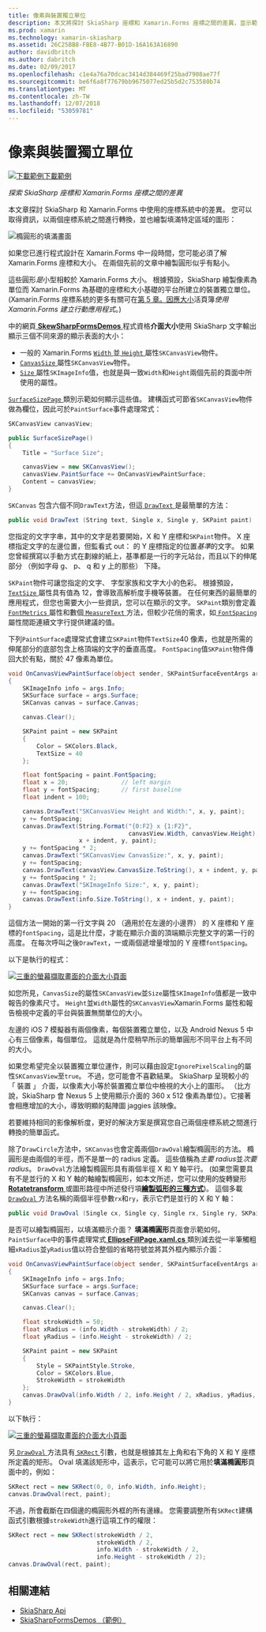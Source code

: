 ```yaml
---
title: 像素與裝置獨立單位
description: 本文將探討 SkiaSharp 座標和 Xamarin.Forms 座標之間的差異，並示範此範例程式碼。
ms.prod: xamarin
ms.technology: xamarin-skiasharp
ms.assetid: 26C25BB8-FBE8-4B77-B01D-16A163A16890
author: davidbritch
ms.author: dabritch
ms.date: 02/09/2017
ms.openlocfilehash: c1e4a76a70dcac3414d384469f25bad7908ae77f
ms.sourcegitcommit: be6f6a8f77679bb9675077ed25b5d2c753580b74
ms.translationtype: MT
ms.contentlocale: zh-TW
ms.lasthandoff: 12/07/2018
ms.locfileid: "53059781"
---
```

# <a name="pixels-and-device-independent-units"></a>像素與裝置獨立單位

[![下載範例](~/media/shared/download.png)下載範例](https://developer.xamarin.com/samples/xamarin-forms/SkiaSharpForms/Demos/)

_探索 SkiaSharp 座標和 Xamarin.Forms 座標之間的差異_

本文章探討 SkiaSharp 和 Xamarin.Forms 中使用的座標系統中的差異。 您可以取得資訊，以兩個座標系統之間進行轉換，並也繪製填滿特定區域的圖形：

![](pixels-images/screenfillexample.png "橢圓形的填滿畫面")

如果您已進行程式設計在 Xamarin.Forms 中一段時間，您可能必須了解 Xamarin.Forms 座標和大小。 在兩個先前的文章中繪製圓形似乎有點小。

這些圓形*是*小型相較於 Xamarin.Forms 大小。 根據預設，SkiaSharp 繪製像素為單位而 Xamarin.Forms 為基礎的座標和大小基礎的平台所建立的裝置獨立單位。 (Xamarin.Forms 座標系統的更多有關可在[第 5 章。因應大小](~/xamarin-forms/creating-mobile-apps-xamarin-forms/summaries/chapter05.md)活頁簿*使用 Xamarin.Forms 建立行動應用程式*。)

中的網頁[ **SkewSharpFormsDemos** ](https://developer.xamarin.com/samples/xamarin-forms/SkiaSharpForms/Demos/)程式資格**介面大小**使用 SkiaSharp 文字輸出顯示三個不同來源的顯示表面的大小：

- 一般的 Xamarin.Forms [ `Width` ](xref:Xamarin.Forms.VisualElement.Width)並[ `Height` ](xref:Xamarin.Forms.VisualElement.Height)屬性`SKCanvasView`物件。
- [ `CanvasSize` ](xref:SkiaSharp.Views.Forms.SKCanvasView.CanvasSize)屬性`SKCanvasView`物件。
- [ `Size` ](xref:SkiaSharp.SKImageInfo.Size)屬性`SKImageInfo`值，也就是與一致`Width`和`Height`兩個先前的頁面中所使用的屬性。

[ `SurfaceSizePage` ](https://github.com/xamarin/xamarin-forms-samples/blob/master/SkiaSharpForms/Demos/Demos/SkiaSharpFormsDemos/Basics/SurfaceSizePage.cs)類別示範如何顯示這些值。 建構函式可節省`SKCanvasView`物件做為欄位，因此可於`PaintSurface`事件處理常式：

```csharp
SKCanvasView canvasView;

public SurfaceSizePage()
{
    Title = "Surface Size";

    canvasView = new SKCanvasView();
    canvasView.PaintSurface += OnCanvasViewPaintSurface;
    Content = canvasView;
}
```

`SKCanvas` 包含六個不同`DrawText`方法，但這[ `DrawText` ](xref:SkiaSharp.SKCanvas.DrawText(System.String,System.Single,System.Single,SkiaSharp.SKPaint))是最簡單的方法：

```csharp
public void DrawText (String text, Single x, Single y, SKPaint paint)
```

您指定的文字字串，其中的文字是若要開始，X 和 Y 座標和`SKPaint`物件。 X 座標指定文字的左邊位置，但監看式 out： 的 Y 座標指定的位置*基準*的文字。 如果您曾經撰寫以手動方式在劃線的紙上，基準都是一行的字元站台，而且以下的伸尾部分 （例如字母 g、 p、 q 和 y 上的那些） 下降。

`SKPaint`物件可讓您指定的文字、 字型家族和文字大小的色彩。 根據預設， [ `TextSize` ](xref:SkiaSharp.SKPaint.TextSize)屬性具有值為 12，會導致高解析度手機等裝置。 在任何東西的最簡單的應用程式，但您也需要大小一些資訊，您可以在顯示的文字。 `SKPaint`類別會定義[ `FontMetrics` ](xref:SkiaSharp.SKPaint.FontMetrics)屬性和數個[ `MeasureText` ](xref:SkiaSharp.SKPaint.MeasureText(System.String))方法，但較少花俏的需求，如[ `FontSpacing` ](xref:SkiaSharp.SKPaint.FontSpacing)屬性間距連續文字行提供建議的值。

下列`PaintSurface`處理常式會建立`SKPaint`物件`TextSize`40 像素，也就是所需的伸尾部分的底部包含上格頂端的文字的垂直高度。 `FontSpacing`值`SKPaint`物件傳回大於有點，關於 47 像素為單位。

```csharp
void OnCanvasViewPaintSurface(object sender, SKPaintSurfaceEventArgs args)
{
    SKImageInfo info = args.Info;
    SKSurface surface = args.Surface;
    SKCanvas canvas = surface.Canvas;

    canvas.Clear();

    SKPaint paint = new SKPaint
    {
        Color = SKColors.Black,
        TextSize = 40
    };

    float fontSpacing = paint.FontSpacing;
    float x = 20;               // left margin
    float y = fontSpacing;      // first baseline
    float indent = 100;

    canvas.DrawText("SKCanvasView Height and Width:", x, y, paint);
    y += fontSpacing;
    canvas.DrawText(String.Format("{0:F2} x {1:F2}",
                                  canvasView.Width, canvasView.Height),
                    x + indent, y, paint);
    y += fontSpacing * 2;
    canvas.DrawText("SKCanvasView CanvasSize:", x, y, paint);
    y += fontSpacing;
    canvas.DrawText(canvasView.CanvasSize.ToString(), x + indent, y, paint);
    y += fontSpacing * 2;
    canvas.DrawText("SKImageInfo Size:", x, y, paint);
    y += fontSpacing;
    canvas.DrawText(info.Size.ToString(), x + indent, y, paint);
}
```

這個方法一開始的第一行文字與 20 （適用於在左邊的小邊界） 的 X 座標和 Y 座標的`fontSpacing`，這是比什麼，才能在顯示介面的頂端顯示完整文字的第一行的高度。 在每次呼叫之後`DrawText`，一或兩個遞增量增加的 Y 座標`fontSpacing`。

以下是執行的程式：

[![](pixels-images/surfacesize-small.png "三重的螢幕擷取畫面的介面大小頁面")](pixels-images/surfacesize-large.png#lightbox "介面大小頁面的三個螢幕擷取畫面")

如您所見，`CanvasSize`的屬性`SKCanvasView`並`Size`屬性`SKImageInfo`值都是一致中報告的像素尺寸。 `Height`並`Width`屬性的`SKCanvasView`Xamarin.Forms 屬性和報告檢視中定義的平台與裝置無關單位的大小。

左邊的 iOS 7 模擬器有兩個像素，每個裝置獨立單位，以及 Android Nexus 5 中心有三個像素，每個單位。 這就是為什麼稍早所示的簡單圓形不同平台上有不同的大小。

如果您希望完全以裝置獨立單位運作，則可以藉由設定`IgnorePixelScaling`的屬性`SKCanvasView`至`true`。 不過，您可能會不喜歡結果。 SkiaSharp 呈現較小的 「 裝置 」 介面，以像素大小等於裝置獨立單位中檢視的大小上的圖形。 （比方說，SkiaSharp 會 Nexus 5 上使用顯示介面的 360 x 512 像素為單位）。它接著會相應增加的大小，導致明顯的點陣圖 jaggies 該映像。

若要維持相同的影像解析度，更好的解決方案是撰寫您自己兩個座標系統之間進行轉換的簡單函式。

除了`DrawCircle`方法中，`SKCanvas`也會定義兩個`DrawOval`繪製橢圓形的方法。 橢圓形是由兩個的半徑，而不是單一的 radius 定義。 這些值稱為*主要 radius*並*次要 radius*。 `DrawOval`方法繪製橢圓形具有兩個半徑 X 和 Y 軸平行。 (如果您需要具有不是並行的 X 和 Y 軸的軸繪製橢圓形，如本文所述，您可以使用的旋轉變形[ **Rotatetransform** ](../transforms/rotate.md)或圖形路徑中所述發行項[**繪製弧形的三種方式**](../curves/arcs.md))。 這個多載[ `DrawOval` ](xref:SkiaSharp.SKCanvas.DrawOval(System.Single,System.Single,System.Single,System.Single,SkiaSharp.SKPaint))方法名稱的兩個半徑參數`rx`和`ry`，表示它們是並行的 X 和 Y 軸：

```csharp
public void DrawOval (Single cx, Single cy, Single rx, Single ry, SKPaint paint)
```

是否可以繪製橢圓形，以填滿顯示介面？ **填滿橢圓形**頁面會示範如何。 `PaintSurface`中的事件處理常式[ **EllipseFillPage.xaml.cs** ](https://github.com/xamarin/xamarin-forms-samples/blob/master/SkiaSharpForms/Demos/Demos/SkiaSharpFormsDemos/Basics/EllipseFillPage.xaml.cs)類別減去從一半筆觸粗細`xRadius`並`yRadius`值以符合整個的省略符號並將其外框內顯示介面：

```csharp
void OnCanvasViewPaintSurface(object sender, SKPaintSurfaceEventArgs args)
{
    SKImageInfo info = args.Info;
    SKSurface surface = args.Surface;
    SKCanvas canvas = surface.Canvas;

    canvas.Clear();

    float strokeWidth = 50;
    float xRadius = (info.Width - strokeWidth) / 2;
    float yRadius = (info.Height - strokeWidth) / 2;

    SKPaint paint = new SKPaint
    {
        Style = SKPaintStyle.Stroke,
        Color = SKColors.Blue,
        StrokeWidth = strokeWidth
    };
    canvas.DrawOval(info.Width / 2, info.Height / 2, xRadius, yRadius, paint);
}
```

以下執行：

[![](pixels-images/ellipsefill-small.png "三重的螢幕擷取畫面的介面大小頁面")](pixels-images/ellipsefill-large.png#lightbox "介面大小頁面的三個螢幕擷取畫面")

另[ `DrawOval` ](xref:SkiaSharp.SKCanvas.DrawOval(SkiaSharp.SKRect,SkiaSharp.SKPaint))方法具有[ `SKRect` ](xref:SkiaSharp.SKRect)引數，也就是根據其左上角和右下角的 X 和 Y 座標所定義的矩形。 Oval 填滿該矩形中，這表示，它可能可以將它用於**填滿橢圓形**頁面中的，例如：

```csharp
SKRect rect = new SKRect(0, 0, info.Width, info.Height);
canvas.DrawOval(rect, paint);
```

不過，所會截斷在四個邊的橢圓形外框的所有邊緣。 您需要調整所有`SKRect`建構函式引數根據`strokeWidth`進行這項工作的權限：

```csharp
SKRect rect = new SKRect(strokeWidth / 2,
                         strokeWidth / 2,
                         info.Width - strokeWidth / 2,
                         info.Height - strokeWidth / 2);
canvas.DrawOval(rect, paint);
```


## <a name="related-links"></a>相關連結

- [SkiaSharp Api](https://docs.microsoft.com/dotnet/api/skiasharp)
- [SkiaSharpFormsDemos （範例）](https://developer.xamarin.com/samples/xamarin-forms/SkiaSharpForms/Demos/)
